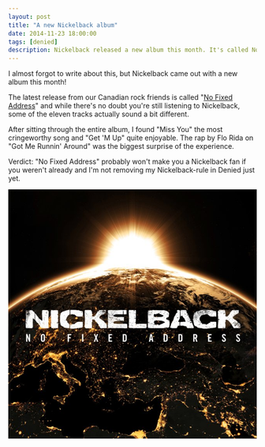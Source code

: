 ```yaml
---
layout: post
title: "A new Nickelback album"
date: 2014-11-23 18:00:00
tags: [denied]
description: Nickelback released a new album this month. It's called No Fixed Address and here's my opinion.
---
```


I almost forgot to write about this, but Nickelback came out with a new album this month!

The latest release from our Canadian rock friends is called "[No Fixed Address](http://open.spotify.com/album/20IAU50vjcorTlmQbLrfi7)" and while there's no doubt you're still listening to Nickelback, some of the eleven tracks actually sound a bit different.

After sitting through the entire album, I found "Miss You" the most cringeworthy song and "Get 'M Up" quite enjoyable. The rap by Flo Rida on "Got Me Runnin' Around" was the biggest surprise of the experience.

Verdict: "No Fixed Address" probably won't make you a Nickelback fan if you weren't already and I'm not removing my Nickelback-rule in Denied just yet.

![Nickelback - No Fixed Address](/assets/img/news/nickelback-no-fixed-address.jpg)
